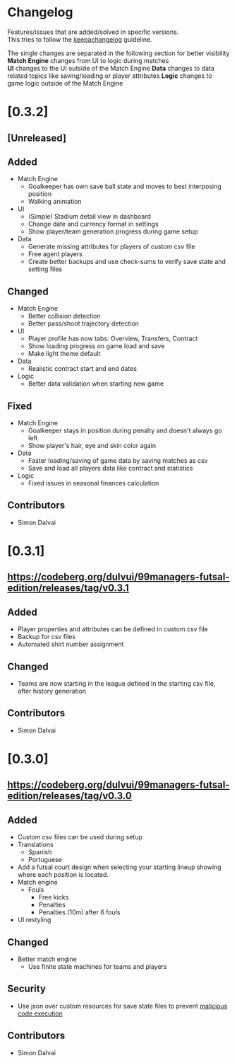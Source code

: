 <!--
SPDX-FileCopyrightText: 2023 Simon Dalvai <info@simondalvai.org>

SPDX-License-Identifier: CC0-1.0
-->

# Changelog
Features/issues that are added/solved in specific versions.  
This tries to follow the [keepachangelog](https://keepachangelog.com/en/1.1.0/) guideline.

The single changes are separated in the following section for better visibility  
**Match Engine** changes from UI to logic during matches  
**UI** changes to the UI outside of the Match Engine
**Data** changes to data related topics like saving/loading or player attributes
**Logic** changes to game logic outside of the Match Engine

# [0.3.2]
## [Unreleased]

## Added
- Match Engine
    - Goalkeeper has own save ball state and moves to best interposing position
    - Walking animation
- UI
    - (Simple) Stadium detail view in dashboard
    - Change date and currency format in settings
    - Show player/team generation progress during game setup
- Data
    - Generate missing attributes for players of custom csv file
    - Free agent players
    - Create better backups and use check-sums to verify save state and setting files

## Changed
- Match Engine
    - Better collision detection
    - Better pass/shoot trajectory detection
- UI
    - Player profile has now tabs: Overview, Transfers, Contract
    - Show loading progress on game load and save
    - Make light theme default
- Data
    - Realistic contract start and end dates
- Logic
    - Better data validation when starting new game

## Fixed
- Match Engine
    - Goalkeeper stays in position during penalty and doesn't always go left
    - Show player's hair, eye and skin color again
- Data
    - Faster loading/saving of game data by saving matches as csv
    - Save and load all players data like contract and statistics
- Logic
    - Fixed issues in seasonal finances calculation

## Contributors
- Simon Dalvai

# [0.3.1]
## https://codeberg.org/dulvui/99managers-futsal-edition/releases/tag/v0.3.1

## Added
- Player properties and attributes can be defined in custom csv file
- Backup for csv files
- Automated shirt number assignment

## Changed
- Teams are now starting in the league defined in the starting csv file, after history generation

## Contributors
- Simon Dalvai

# [0.3.0]
## https://codeberg.org/dulvui/99managers-futsal-edition/releases/tag/v0.3.0

## Added
- Custom csv files can be used during setup
- Translations
    - Spanish
    - Portuguese
- Add a futsal court design when selecting your starting lineup showing where each position is located.
- Match engine
    - Fouls
        - Free kicks
        - Penalties
        - Penalties (10m) after 6 fouls
- UI restyling

## Changed
- Better match engine
    - Use finite state machines for teams and players

## Security
- Use json over custom resources for save state files to prevent [malicious code execution](https://github.com/godotengine/godot-proposals/issues/4925)

## Contributors
- Simon Dalvai

